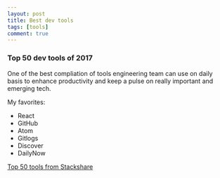 ```yaml
---
layout: post
title: Best dev tools 
tags: [tools]
comment: true
---
```


### Top 50 dev tools of 2017

One of the best compliation of tools engineering team can use on daily basis to enhance productivity and keep a pulse on really 
important and emerging tech.

My favorites:
+ React
+ GitHub
+ Atom
+ Gitlogs
+ Discover
+ DailyNow


[Top 50 tools from Stackshare](https://medium.com/@stackshareio/top-50-developer-tools-of-2017-7e616928416b)

